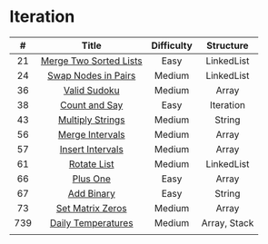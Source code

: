 
# Iteration
| # | Title | Difficulty | Structure|
| :-----:| :----: | :----: |:----:|
|21|[Merge Two Sorted Lists](https://github.com/yuxuanm/Leetcode-Java/blob/master/Leetcode/src/linkedlist/Q21MergeTwoSortedLists.java)| Easy |LinkedList|
|24|[Swap Nodes in Pairs](https://github.com/yuxuanm/Leetcode-Java/blob/master/Leetcode/src/linkedlist/Q24SwapNodesInPairs.java)| Medium|LinkedList|
| 36| [Valid Sudoku](https://github.com/yuxuanm/Leetcode-Java/blob/master/Leetcode/src/array/Q36ValidSudoku.java)| Medium| Array |
|38|[Count and Say](https://github.com/yuxuanm/Leetcode-Java/blob/master/Leetcode/src/stringandinteger/Q38CountAndSay.java)| Easy |Iteration|
|43|[Multiply Strings](https://github.com/yuxuanm/Leetcode-Java/blob/master/Leetcode/src/stringandinteger/Q43MultiplyStrings.java)| Medium |String|
| 56 | [Merge Intervals](https://github.com/yuxuanm/Leetcode-Java/blob/master/Leetcode/src/array/Q56MergeIntervals.java) | Medium | Array |
| 57 | [Insert Intervals](https://github.com/yuxuanm/Leetcode-Java/blob/master/Leetcode/src/array/Q57InsertInterval.java) | Medium | Array |
|61|[Rotate List](https://github.com/yuxuanm/Leetcode-Java/blob/master/Leetcode/src/linkedlist/Q61RotateList.java)|Medium|LinkedList|
| 66 | [Plus One](https://github.com/yuxuanm/Leetcode-Java/blob/master/Leetcode/src/array/Q66PlusOne.java) | Easy | Array |
|67|[Add Binary](https://github.com/yuxuanm/Leetcode-Java/blob/master/Leetcode/src/stringandinteger/Q67AddBinary.java)| Easy |String|
| 73 | [Set Matrix Zeros](https://github.com/yuxuanm/Leetcode-Java/blob/master/Leetcode/src/array/Q73SetMatrixZeros.java) | Medium | Array |
|739|[Daily Temperatures](https://github.com/yuxuanm/Leetcode-Java/blob/master/Leetcode/src/array/Q739DailyTemperatures.java)| Medium |Array, Stack|
||[]()|  ||
